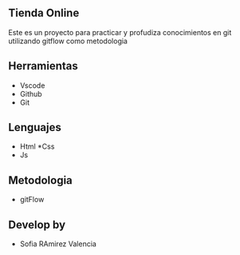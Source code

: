 ## Tienda Online
Este es un proyecto para practicar y profudiza conocimientos en git
 utilizando gitflow como metodologia

## Herramientas
* Vscode
* Github
* Git

## Lenguajes
* Html
*Css
* Js

## Metodologia
* gitFlow

## Develop by
* Sofia RAmirez Valencia
